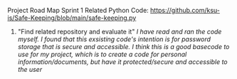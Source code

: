 Project Road Map
Sprint 1
Related Python Code: https://github.com/ksu-is/Safe-Keeping/blob/main/safe-keeping.py
1. "Find related repository and evaluate it"
*I have read and ran the code myself. I found that this exsisting code's intention is for password storage that is secure and accessible. 
I think this is a good basecode to use for my project, 
which is to create a code for personal information/documents, but have it protected/secure and accessible to the user*
